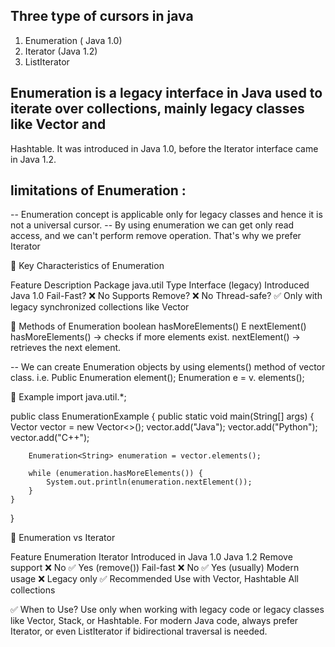 ## Three type of cursors in java 
1. Enumeration ( Java 1.0)
2. Iterator (Java 1.2)
3. ListIterator 

## Enumeration is a legacy interface in Java used to iterate over collections, mainly legacy classes like Vector and 
   Hashtable. It was introduced in Java 1.0, before the Iterator interface came in Java 1.2.

## limitations of Enumeration :
-- Enumeration concept is applicable only for legacy classes and hence it is not a universal cursor.
-- By using enumeration we can get only read access, and we can't perform remove operation. That's why we prefer Iterator

📌 Key Characteristics of Enumeration

Feature	            Description
Package	            java.util
Type	            Interface (legacy)
Introduced	        Java 1.0
Fail-Fast?	        ❌ No
Supports Remove?	❌ No
Thread-safe?	    ✅ Only with legacy synchronized collections like Vector

🔹 Methods of Enumeration
boolean hasMoreElements()
E nextElement()
hasMoreElements() → checks if more elements exist.
nextElement() → retrieves the next element.

-- We can create Enumeration objects by using elements() method of vector class.
i.e. Public Enumeration element();
     Enumeration e = v. elements();

🔹 Example
import java.util.*;

public class EnumerationExample {
public static void main(String[] args) {
Vector<String> vector = new Vector<>();
vector.add("Java");
vector.add("Python");
vector.add("C++");

        Enumeration<String> enumeration = vector.elements();

        while (enumeration.hasMoreElements()) {
            System.out.println(enumeration.nextElement());
        }
    }
}

🧠 Enumeration vs Iterator

Feature	            Enumeration	     Iterator
Introduced in	    Java 1.0	     Java 1.2
Remove support	    ❌ No	         ✅ Yes (remove())
Fail-fast	        ❌ No	         ✅ Yes (usually)
Modern usage	    ❌ Legacy only	 ✅ Recommended
Use with	Vector, Hashtable	All collections

✅ When to Use?
Use only when working with legacy code or legacy classes like Vector, Stack, or Hashtable.
For modern Java code, always prefer Iterator, or even ListIterator if bidirectional traversal is needed.
